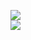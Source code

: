 [![](https://img.shields.io/badge/Made%20With-Github%20Spray-lightgrey.svg?style=for-the-badge&logo=github)](https://github.com/Annihil/github-spray#1016)  
[![](https://i.imgur.com/2DrTn0Z.gif)](https://github.com/Annihil/github-spray)